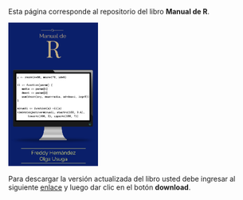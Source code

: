 Esta página corresponde al repositorio del libro __Manual de R__.

<img src="images/portada.png" width="180">

Para descargar la versión actualizada del libro usted debe ingresar al siguiente [enlace](https://github.com/fhernanb/Manual-de-R/blob/master/_book/Manual_de_R.pdf) y luego dar clic en el botón __download__.

